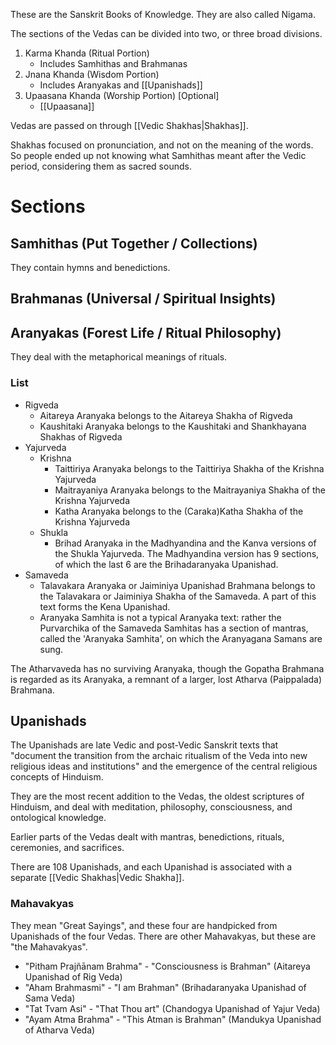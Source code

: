 These are the Sanskrit Books of Knowledge. They are also called Nigama.

The sections of the Vedas can be divided into two, or three broad divisions.
1. Karma Khanda (Ritual Portion)
	- Includes Samhithas and Brahmanas
2. Jnana Khanda (Wisdom Portion)
	- Includes Aranyakas and [[Upanishads]]
3. Upaasana Khanda (Worship Portion) [Optional]
	- [[Upaasana]]

Vedas are passed on through [[Vedic Shakhas|Shakhas]].

Shakhas focused on pronunciation, and not on the meaning of the words. So people ended up not knowing what Samhithas meant after the Vedic period, considering them as sacred sounds.
# Sections
## Samhithas (Put Together / Collections)
They contain hymns and benedictions.
## Brahmanas (Universal / Spiritual Insights)

## Aranyakas (Forest Life / Ritual Philosophy)
They deal with the metaphorical meanings of rituals.
### List
- Rigveda
	- Aitareya Aranyaka belongs to the Aitareya Shakha of Rigveda
	- Kaushitaki Aranyaka belongs to the Kaushitaki and Shankhayana Shakhas of Rigveda
- Yajurveda
	- Krishna
		- Taittiriya Aranyaka belongs to the Taittiriya Shakha of the Krishna Yajurveda
		- Maitrayaniya Aranyaka belongs to the Maitrayaniya Shakha of the Krishna Yajurveda
		- Katha Aranyaka belongs to the (Caraka)Katha Shakha of the Krishna Yajurveda
	- Shukla
		- Brihad Aranyaka in the Madhyandina and the Kanva versions of the Shukla Yajurveda. The Madhyandina version has 9 sections, of which the last 6 are the Brihadaranyaka Upanishad.
- Samaveda
	- Talavakara Aranyaka or Jaiminiya Upanishad Brahmana belongs to the Talavakara or Jaiminiya Shakha of the Samaveda. A part of this text forms the Kena Upanishad.
	- Aranyaka Samhita is not a typical Aranyaka text: rather the Purvarchika of the Samaveda Samhitas has a section of mantras, called the 'Aranyaka Samhita', on which the Aranyagana Samans are sung.

The Atharvaveda has no surviving Aranyaka, though the Gopatha Brahmana is regarded as its Aranyaka, a remnant of a larger, lost Atharva (Paippalada) Brahmana.
## Upanishads
The Upanishads are late Vedic and post-Vedic Sanskrit texts that "document the transition from the archaic ritualism of the Veda into new religious ideas and institutions" and the emergence of the central religious concepts of Hinduism.

They are the most recent addition to the Vedas, the oldest scriptures of Hinduism, and deal with meditation, philosophy, consciousness, and ontological knowledge.

Earlier parts of the Vedas dealt with mantras, benedictions, rituals, ceremonies, and sacrifices.

There are 108 Upanishads, and each Upanishad is associated with a separate [[Vedic Shakhas|Vedic Shakha]].
### Mahavakyas
They mean "Great Sayings", and these four are handpicked from Upanishads of the four Vedas. There are other Mahavakyas, but these are "the Mahavakyas".

- "Pitham Prajñānam Brahma" - "Consciousness is Brahman" (Aitareya Upanishad of Rig Veda)
- "Aham Brahmasmi" - "I am Brahman" (Brihadaranyaka Upanishad of Sama Veda)
- "Tat Tvam Asi" - "That Thou art" (Chandogya Upanishad of Yajur Veda)
- "Ayam Atma Brahma" - "This Atman is Brahman" (Mandukya Upanishad of Atharva Veda)